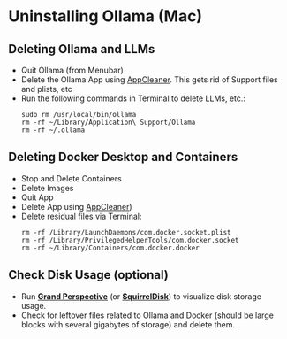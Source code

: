 # Uninstalling Ollama (Mac)

## Deleting Ollama and LLMs
- Quit Ollama (from Menubar)
- Delete the Ollama App using [AppCleaner](https://freemacsoft.net/appcleaner/). This gets rid of Support files and plists, etc
- Run the following commands in Terminal to delete LLMs, etc.:
	```shell
	sudo rm /usr/local/bin/ollama 
	rm -rf ~/Library/Application\ Support/Ollama
	rm -rf ~/.ollama
	```

## Deleting Docker Desktop and Containers
- Stop and Delete Containers
- Delete Images
- Quit App
- Delete App using [AppCleaner](https://freemacsoft.net/appcleaner/))
- Delete residual files via Terminal:
	```shell
 	rm -rf /Library/LaunchDaemons/com.docker.socket.plist
 	rm -rf /Library/PrivilegedHelperTools/com.docker.socket
	rm -rf ~/Library/Containers/com.docker.docker
	```

## Check Disk Usage (optional)
- Run [**Grand Perspective**](https://sourceforge.net/projects/grandperspectiv/) (or [**SquirrelDisk**](https://www.squirreldisk.com/)) to visualize disk storage usage.
- Check for leftover files related to Ollama and Docker (should be large blocks with several gigabytes of storage) and delete them.
